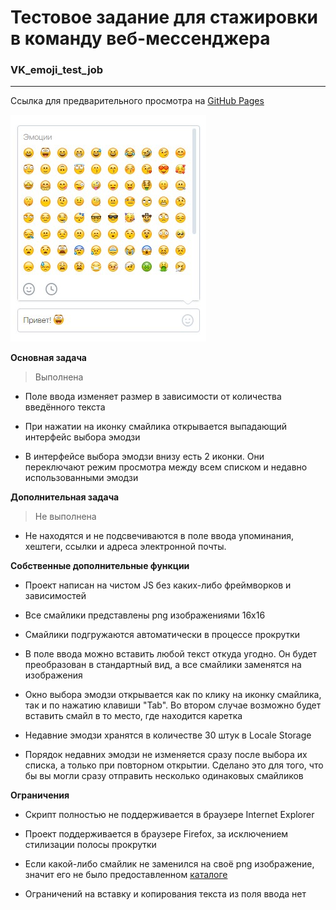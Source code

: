 # Тестовое задание для стажировки в команду веб-мессенджера

### VK_emoji_test_job

---
Ссылка для предварительного просмотра на [GitHub Pages](https://vacym.github.io/VK_emoji_test_job/)

![Скриншот](./images/screenshot.jpg)

**Основная задача**

> Выполнена

- Поле ввода изменяет размер в зависимости от количества введённого текста

- При нажатии на иконку смайлика открывается выпадающий интерфейс выбора эмодзи

- В интерфейсе выбора эмодзи внизу есть 2 иконки. Они переключают режим просмотра между всем списком и недавно использованными эмодзи

**Дополнительная задача**

> Не выполнена

- Не находятся и не подсвечиваются в поле ввода упоминания, хештеги, ссылки и адреса электронной почты.



**Собственные дополнительные функции**

- Проект написан на чистом JS без каких-либо фреймворков и зависимостей

- Все смайлики представлены png изображениями 16x16

- Смайлики подгружаются автоматически в процессе прокрутки

- В поле ввода можно вставить любой текст откуда угодно. Он будет преобразован в стандартный вид, а все смайлики заменятся на изображения

- Окно выбора эмодзи открывается как по клику на иконку смайлика, так и по нажатию клавиши "Tab". Во втором случае возможно будет вставить смайл в то место, где находится каретка

- Недавние эмодзи хранятся в количестве 30 штук в Locale Storage

- Порядок недавних эмодзи не изменяется сразу после выбора их списка, а только при повторном открытии. Сделано это для того, что бы вы могли сразу отправить несколько одинаковых смайликов

**Ограничения**

- Скрипт полностью не поддерживается в браузере Internet Explorer

- Проект поддерживается в браузере Firefox, за исключением стилизации полосы прокрутки

- Если какой-либо смайлик не заменился на своё png изображение, значит его не было предоставленном [каталоге](https://github.com/Chaptykov/VKFrontendTask/blob/main/sections.json)

- Ограничений на вставку и копирования текста из поля ввода нет
